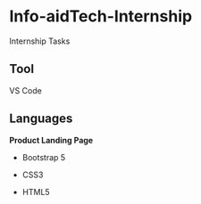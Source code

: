 # Info-aidTech-Internship
Internship Tasks
## Tool
VS Code
## Languages
__Product Landing Page__
- Bootstrap 5
* CSS3
+ HTML5
